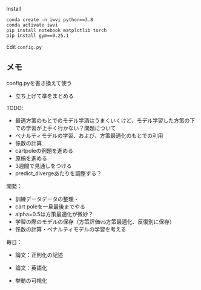 
Install
```
conda create -n iwvi python==3.8
conda activate iwvi
pip install notebook matplotlib torch 
pip install gym==0.25.1
```

Edit `config.py`


## メモ


config.pyを書き換えて使う

* 立ち上げて準をまとめる


TODO:

* 最適方策のもとでのモデル学酒はうまくいくけど、モデル学習した方策の下での学習が上手く行かない？問題について
* ペナルティモデルの学習、および、方策最適化のもとでの利用
* 係数の計算
* cartpoleの例題を進める
* 原稿を進める
* 3週間で見通しをつける
* predict_divergeあたりを調整する？



開発：
* 訓練データデータの整理・
* cart poleを一旦最後までやる
* alpha=0.5は方策最適化が微妙？
* 学習の際のモデルの保存（方策評価vs方策最適化、反復別に保存）
* 係数の計算・ペナルティモデルの学習を考える

毎日：
* 論文：正則化の記述
* 論文：英語化


* 挙動の可視化



